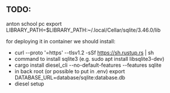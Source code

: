 ## TODO:

anton school pc
export LIBRARY_PATH=$LIBRARY_PATH:~/.local/Cellar/sqlite/3.46.0/lib


for deploying it in container we should install:

- curl --proto '=https' --tlsv1.2 -sSf https://sh.rustup.rs | sh
- command to install sqlite3 (e.g. sudo apt install libsqlite3-dev)
- cargo install diesel_cli --no-default-features --features sqlite
- in back root (or possible to put in .env) export DATABASE_URL=database/sqlite:database.db
- diesel setup